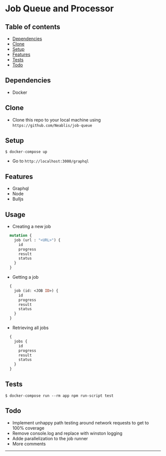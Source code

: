 # Job Queue and Processor

## Table of contents
* [Dependencies](#dependencies)
* [Clone](#clone)
* [Setup](#setup)
* [Features](#features)
* [Tests](#tests)
* [Todo](#todo)

## Dependencies

- Docker

## Clone

- Clone this repo to your local machine using `https://github.com/Neablis/job-queue`

## Setup

```shell
$ docker-compose up
```

- Go to `http://localhost:3000/graphql`

## Features
- Graphql
- Node
- Bulljs

## Usage
- Creating a new job
```graphql
  mutation {
    job (url : "<URL>") {
      id
      progress
      result
      status
    }
  }
```

- Getting a job
```graphql
  {
    job (id: <JOB ID>) {
      id
      progress
      result
      status
    }
  }
```

- Retrieving all jobs
```graphql
  {
    jobs {
      id
      progress
      result
      status
    }
  }
```

## Tests
```shell
$ docker-compose run --rm app npm run-script test
```

## Todo
- Implement unhappy path testing around network requests to get to 100% coverage
- Remove console.log and replace with winston logging
- Adde parallelization to the job runner
- More comments  

---
